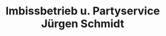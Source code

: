 ---
title: "Imbissbetrieb u. Partyservice Jürgen Schmidt"
url: /flammersfeld/imbissbetrieb-u-partyservice-juergen-schmidt/
shop: Metzgerei
---
